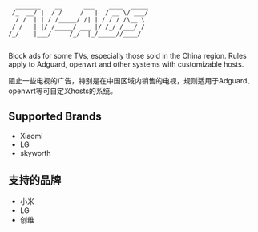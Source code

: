 ```

  _______    __      ___    ____  _____
 /_  __/ |  / /     /   |  / __ \/ ___/
  / /  | | / /_____/ /| | / / / /\__ \ 
 / /   | |/ /_____/ ___ |/ /_/ /___/ / 
/_/    |___/     /_/  |_/_____//____/  


```
Block ads for some TVs, especially those sold in the China region. Rules apply to Adguard, openwrt and other systems with customizable hosts.

阻止一些电视的广告，特别是在中国区域内销售的电视，规则适用于Adguard、openwrt等可自定义hosts的系统。

## Supported Brands
+ Xiaomi
+ LG
+ skyworth

## 支持的品牌
+ 小米
+ LG
+ 创维

